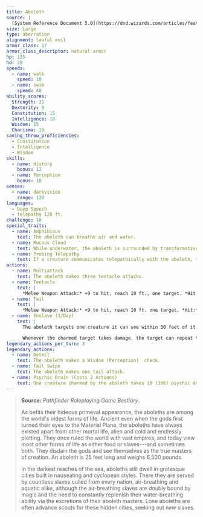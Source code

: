 ```yaml
---
title: Aboleth
source: |
  [System Reference Document 5.0](https://dnd.wizards.com/articles/features/systems-reference-document-srd)
size: Large
type: aberration
alignment: lawful evil
armor_class: 17
armor_class_descriptor: natural armor
hp: 135
hd: 18
speeds:
  - name: walk
    speed: 10
  - name: swim
    speed: 40
ability_scores:
  Strength: 21
  Dexterity: 9
  Constitution: 15
  Intelligence: 18
  Wisdom: 15
  Charisma: 18
saving_throw_proficiencies:
  - Constitution
  - Intelligence
  - Wisdom
skills:
  - name: History
    bonus: 12
  - name: Perception
    bonus: 10
senses:
  - name: darkvision
    range: 120
languages:
  - Deep Speech
  - telepathy 120 ft.
challenge: 10
special_traits:
  - name: Amphibious
    text: The aboleth can breathe air and water.
  - name: Mucous Cloud
    text: While underwater, the aboleth is surrounded by transformative mucus. A creature that touches the aboleth or that hits it with a melee attack while within 5 feet of it must make a DC 14  Constitution saving throw. On a failure, the creature is diseased for 1d4 hours. The diseased creature can breathe only underwater.
  - name: Probing Telepathy
    text: If a creature communicates telepathically with the aboleth, the aboleth learns the creature’s greatest desires if the aboleth can see the creature.
actions:
  - name: Multiattack
    text: The aboleth makes three tentacle attacks.
  - name: Tentacle
    text: |
      *Melee Weapon Attack:* +9 to hit, reach 10 ft., one target. *Hit:* 12 (2d6 + 5) bludgeoning damage. If the target is a creature, it must succeed on a DC 14  Constitution saving throw or become diseased. The disease has no effect for 1 minute and can be removed by any magic that cures disease. After 1 minute, the diseased creature’s skin becomes translucent and slimy, the creature can’t regain hit points unless it is underwater, and the disease can be removed only by heal or another disease-curing spell of 6th level or higher. When the creature is outside a body of water, it takes 6 (1d12) acid damage every 10 minutes unless moisture is applied to the skin before 10 minutes have passed.
  - name: Tail
    text: |
      *Melee Weapon Attack:* +9 to hit, reach 10 ft. one target. *Hit:* 15 (3d6 + 5) bludgeoning damage.
  - name: Enslave (3/Day)
    text: |
      The aboleth targets one creature it can see within 30 feet of it. The target must succeed on a DC 14 Wisdom saving throw or be magically charmed by the aboleth until the aboleth dies or until it is on a different plane of existence from the target. The charmed target is under the aboleth’s control and can’t take reactions, and the aboleth and the target can communicate telepathically with each other over any distance.

      Whenever the charmed target takes damage, the target can repeat the saving throw. On a success, the effect ends. No more than once every 24 hours, the target can also repeat the saving throw when it is at least 1 mile away from the aboleth.
legendary_actions_per_turn: 3
legendary_actions:
  - name: Detect
    text: The aboleth makes a Wisdom (Perception)  check.
  - name: Tail Swipe
    text: The aboleth makes one tail attack.
  - name: Psychic Drain (Costs 2 Actions)
    text: One creature charmed by the aboleth takes 10 (3d6) psychic damage, and the aboleth regains hit points equal to the damage the creature takes.
---
```


> **Source:** *Pathfinder Roleplaying Game Bestiary*.
>
> As befits their hideous primeval appearance, the aboleths are among the world's oldest forms of life. Ancient even when the gods first turned their eyes to the Material Plane, the aboleths have always existed apart from other mortal life, alien and cold and endlessly plotting. They once ruled the world with vast empires, and today view most other forms of life as either food or slaves---and sometimes both. They disdain the gods and see themselves as the true masters of creation. An aboleth is 25 feet long and weighs 6,500 pounds.
>
> In the darkest reaches of the sea, aboleths still dwell in grotesque cities built in nauseating and cyclopean styles. There they are served by countless slaves culled from every nation, air-breathing and aquatic alike, although the air-breathing slaves are doubly bound by magic and the need to constantly replenish their water-breathing ability via the excretions of their aboleth masters. Lone aboleths are often advance scouts for these hidden cities, seeking out new slaves.
